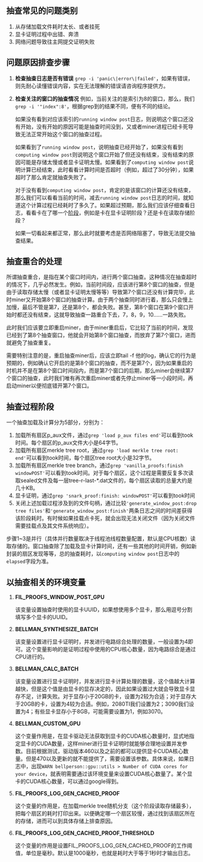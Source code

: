 ﻿
## 抽查常见的问题类别
 1. 从存储加载文件耗时太长、或者挂死
 2. 显卡证明过程中出错、奔溃
 3. 网络问题导致往主网提交证明失败

## 问题原因排查步骤
 1. **检查抽查日志是否有错误**
	`grep -i 'panic\|error\|failed'`，如果有错误，则先耐心读懂错误内容，实在无法理解的错误请咨询程序提供方。

 2. **检查关注的窗口的抽查情况**
	例如，当前关注的是索引为8的窗口，那么，我们 `grep -i '"index":8'`，根据grep到的结果不同，便有不同的结论。

	如果没有看到对应该索引的`running window post`日志，则说明这个窗口还没有开始，没有开始的原因可能是抽查时间没到，又或者miner进程已经卡死导致无法正常开始这个窗口的抽查过程。

	如果看到了`running window post`，说明抽查已经开始了，如果没有看到`computing window post`则说明这个窗口开始了但还没有结束，没有结束的原因可能是存储太慢或者显卡证明太慢。如果看到了`computing window post`说明计算已经结束，此时看看计算时间是否超时（例如，超过了30分钟），如果超时了那么肯定就抽查失败了。

	对于没有看到`computing window post`，肯定的是该窗口的计算还没有结束，那么我们可以看看当前的时间，减去`running window post`日志的时间，就知道这个计算过程已经耗时了多久了。如果超过预期，那么我们应该仔细查看日志，看看卡在了哪一个[阶段](#%E6%8A%BD%E6%9F%A5%E8%BF%87%E7%A8%8B%E9%98%B6%E6%AE%B5)，例如是卡在显卡证明阶段？还是卡在读取存储阶段？

	如果一切看起来都正常，那么此时就要考虑是否网络阻塞了，导致无法提交抽查结果。

## 抽查重合的处理
所谓抽查重合，是指在某个窗口时间内，进行两个窗口抽查。这种情况在抽查超时的情况下，几乎必然发生。例如，当前时间段，应该进行第8个窗口的抽查，但是由于读取存储太慢（或者显卡证明太慢等等）导致第7个窗口还没有计算完毕，此时miner又开始第8个窗口的抽查计算。由于两个抽查同时进行着，那么只会慢上加慢，最后不管是第7，还是第8个，都会失败。甚至，第8个窗口在第9个窗口开始时都还没有结束，这就导致抽查一路重合下去，7，8，9，10……一路失败。

此时我们应该要立即重启miner，由于miner重启后，它比较了当前的时间，发现已经到了第8个抽查窗口，他就会开始第8个窗口抽查，而放弃了第7个窗口，进而就避免了抽查重复。

需要特别注意的是，重启抽查miner后，应该立即tail -f 他的log，确认它的行为是预期的，例如确认它开启的是第8个窗口的抽查，而不是第7个，因为如果重启的时机并不是在第8个窗口时间段内，而是第7个窗口的后期，那么miner会继续第7个窗口的抽查，此时我们唯有再次重启miner或者先停止miner等一小段时间，再启动miner以便彻底错开第7个窗口。

## 抽查过程阶段
一个抽查加载及计算分为5部分，分别为：
 1. 加载所有扇区p_aux文件，通过`grep 'load p_aux files end'`可以看到took时间。每个扇区的p_aux文件大小是64字节。
 2. 加载所有扇区merkle tree root，通过`grep 'load merkle tree root: end'`可以看到took时间，每个扇区tree root大小是32字节。
 3. 加载所有扇区merkle tree branch，通过`grep 'vanilla_proofs:finish windowPOST'`可以看到took时间。对于每个扇区，这个过程是需要反复多次读取sealed文件及每一层tree-r-last-*.dat文件的，每个扇区读取的总量大约是几十KB。
 4. 显卡证明，通过`grep 'snark_proof:finish: windowPOST'`可以看到took时间
 5. 关闭上述加载过程涉及到的文件句柄，通过比较`'generate_window_post:drop tree files'`和`'generate_window_post:finish'`两条日志之间的时间差获得该阶段耗时。有时候如果挂载点卡死，就会出现无法关闭文件（因为关闭文件需要挂载点及其文件系统响应）。

步骤1~3是并行（具体并行数量取决于线程池线程数量配置，默认是CPU核数）读取存储的。窗口抽查除了加载及显卡计算时间，还有一些其他的时间开销，例如新封装的扇区发现等等，总的抽查耗时，以`computing window post`日志中的`elapsed`字段为准。

## 以抽查相关的环境变量
 1. **FIL_PROOFS_WINDOW_POST_GPU**

	该变量设置抽查时使用的显卡UUID，如果想使用多个显卡，那么用逗号分割填写多个显卡的UUID。

 2. **BELLMAN_SYNTHESIZE_BATCH**

	该变量设置进行显卡证明时，并发进行电路综合处理的数量，一般设置为4即可。这个变量影响的是证明过程中使用的CPU核心数量，因为电路综合是通过CPU进行的。

 3. **BELLMAN_CALC_BATCH**

	该变量设置进行显卡证明时，并发进行显卡计算处理的数量，这个值越大计算越快，但是这个值是由显卡的显存决定的，因此如果设置过大就会导致显卡显存不足，计算失败。对于显存小于20GB的卡，设置为2较为合适；对于显存大于20GB的卡，设置为4较为合适。例如，2080TI我们设置为2；3090我们设置为4；有些显卡显存小于8GB，可能需要设置为1，例如3070。

 4. **BELLMAN_CUSTOM_GPU**

	这个变量作用是，在显卡驱动无法获取到显卡的CUDA核心数量时，显式地指定显卡的CUDA数量，这样miner进行显卡证明时就能够合理地设置并发参数。目前根据测试，驱动版本460以及之前的都可以提供显卡CUDA核心数量。但是470以及更新的就不能提供了，需要设置该参数。具体来说，如果日志中，出现`WARN bellperson::gpu::utils > Number of CUDA cores for your device`，就表明需要通过该环境变量来设置CUDA核心数量了。某个显卡的CUDA核心数量，可以通过google得到。

 5. **FIL_PROOFS_LOG_GEN_CACHED_PROOF**

	这个变量的作用是，在加载merkle tree随机分支（这个阶段读取存储最多），把每个扇区的耗时打印出来。以便确定哪一个扇区较慢，通过找到该扇区所在的存储，进而可以到具体存储上排查原因。

 6. **FIL_PROOFS_LOG_GEN_CACHED_PROOF_THRESHOLD**

	这个变量的作用是设置FIL_PROOFS_LOG_GEN_CACHED_PROOF的工作阈值，单位是毫秒。默认是1000毫秒，也就是耗时大于等于1秒时才输出日志。

